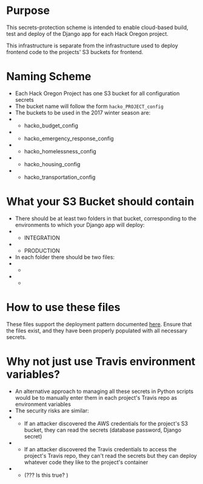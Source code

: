 
# Purpose
This secrets-protection scheme is intended to enable cloud-based build, test and deploy of the Django app for each Hack Oregon project.

This infrastructure is separate from the infrastructure used to deploy frontend code to the projects' S3 buckets for frontend.

# Naming Scheme
- Each Hack Oregon Project has one S3 bucket for all configuration secrets
- The bucket name will follow the form `hacko_PROJECT_config`
- The buckets to be used in the 2017 winter season are:
- - hacko_budget_config
- - hacko_emergency_response_config
- - hacko_homelessness_config
- - hacko_housing_config
- - hacko_transportation_config

# What your S3 Bucket should contain
- There should be at least two folders in that bucket, corresponding to the environments to which your Django app will deploy:
- - INTEGRATION
- - PRODUCTION
- In each folder there should be two files:
- - 
- - 

# How to use these files
These files support the deployment pattern documented [here]().  Ensure that the files exist, and they have been properly populated with all necessary secrets.

# Why not just use Travis environment variables?
- An alternative approach to managing all these secrets in Python scripts would be to manually enter them in each project's Travis repo as environment variables
- The security risks are similar:
- - If an attacker discovered the AWS credentials for the project's S3 bucket, they can read the secrets (database password, Django secret)
- - If an attacker discovered the Travis credentials to access the project's Travis repo, they can't read the secrets but they can deploy whatever code they like to the project's container
- - (??? Is this true? )